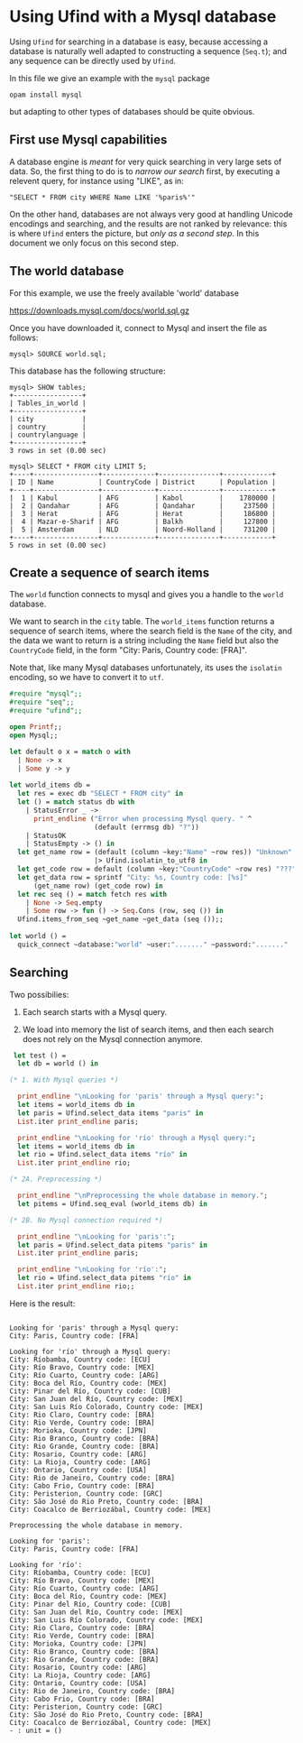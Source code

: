 # Using Ufind with a Mysql database

Using `Ufind` for searching in a database is easy, because accessing a
database is naturally well adapted to constructing a sequence
(`Seq.t`); and any sequence can be directly used by `Ufind`.

In this file we give an example with the `mysql` package

```
opam install mysql
```

but adapting to other types of databases should be quite obvious.

## First use Mysql capabilities

A database engine is _meant_ for very quick searching in
very large sets of data.  So, the first thing to do is to _narrow our
search_ first, by executing a relevent query, for instance using
"LIKE", as in:

```
"SELECT * FROM city WHERE Name LIKE '%paris%'"
```

On the other hand, databases are not always very good at handling
Unicode encodings and searching, and the results are not ranked by
relevance: this is where `Ufind` enters the picture, but _only as a
second step_. In this document we only focus on this second step.

## The world database

For this example, we use the freely available 'world' database

https://downloads.mysql.com/docs/world.sql.gz

Once you have downloaded it, connect to Mysql and insert the file as follows:

```
mysql> SOURCE world.sql;
```

This database has the following structure:

```
mysql> SHOW tables;
+-----------------+
| Tables_in_world |
+-----------------+
| city            |
| country         |
| countrylanguage |
+-----------------+
3 rows in set (0.00 sec)

mysql> SELECT * FROM city LIMIT 5;
+----+----------------+-------------+---------------+------------+
| ID | Name           | CountryCode | District      | Population |
+----+----------------+-------------+---------------+------------+
|  1 | Kabul          | AFG         | Kabol         |    1780000 |
|  2 | Qandahar       | AFG         | Qandahar      |     237500 |
|  3 | Herat          | AFG         | Herat         |     186800 |
|  4 | Mazar-e-Sharif | AFG         | Balkh         |     127800 |
|  5 | Amsterdam      | NLD         | Noord-Holland |     731200 |
+----+----------------+-------------+---------------+------------+
5 rows in set (0.00 sec)
```

## Create a sequence of search items

The `world` function connects to mysql and gives you a handle to the
`world` database.

We want to search in the `city` table. The `world_items` function
returns a sequence of search items, where the search field is the
`Name` of the city, and the data we want to return is a string
including the `Name` field but also the `CountryCode` field, in the
form "City: Paris, Country code: [FRA]".

Note that, like many Mysql databases unfortunately, its uses the
`isolatin` encoding, so we have to convert it to `utf`.


```ocaml
#require "mysql";;
#require "seq";;
#require "ufind";;

open Printf;;
open Mysql;;

let default o x = match o with
  | None -> x
  | Some y -> y
    
let world_items db =
  let res = exec db "SELECT * FROM city" in
  let () = match status db with
    | StatusError _ ->
      print_endline ("Error when processing Mysql query. " ^
                     (default (errmsg db) "?"))
    | StatusOK
    | StatusEmpty -> () in
  let get_name row = (default (column ~key:"Name" ~row res)) "Unknown"
                     |> Ufind.isolatin_to_utf8 in
  let get_code row = default (column ~key:"CountryCode" ~row res) "???" in
  let get_data row = sprintf "City: %s, Country code: [%s]"
      (get_name row) (get_code row) in
  let rec seq () = match fetch res with
    | None -> Seq.empty
    | Some row -> fun () -> Seq.Cons (row, seq ()) in
  Ufind.items_from_seq ~get_name ~get_data (seq ());;
  
let world () =
  quick_connect ~database:"world" ~user:"......." ~password:"......."  ()
```

## Searching

Two possibilies:

1. Each search starts with a Mysql query.

2. We load into memory the list of search items, and then each search
does not rely on the Mysql connection anymore.

```ocaml
 let test () =
  let db = world () in

(* 1. With Mysql queries *)

  print_endline "\nLooking for 'paris' through a Mysql query:";
  let items = world_items db in
  let paris = Ufind.select_data items "paris" in
  List.iter print_endline paris;

  print_endline "\nLooking for 'río' through a Mysql query:";
  let items = world_items db in
  let rio = Ufind.select_data items "río" in
  List.iter print_endline rio;

(* 2A. Preprocessing *)

  print_endline "\nPreprocessing the whole database in memory.";
  let pitems = Ufind.seq_eval (world_items db) in

(* 2B. No Mysql connection required *)

  print_endline "\nLooking for 'paris':";
  let paris = Ufind.select_data pitems "paris" in
  List.iter print_endline paris;

  print_endline "\nLooking for 'río':";
  let rio = Ufind.select_data pitems "río" in
  List.iter print_endline rio;;

```

Here is the result:

```

Looking for 'paris' through a Mysql query:
City: Paris, Country code: [FRA]

Looking for 'río' through a Mysql query:
City: Ríobamba, Country code: [ECU]
City: Río Bravo, Country code: [MEX]
City: Río Cuarto, Country code: [ARG]
City: Boca del Río, Country code: [MEX]
City: Pinar del Río, Country code: [CUB]
City: San Juan del Río, Country code: [MEX]
City: San Luis Río Colorado, Country code: [MEX]
City: Rio Claro, Country code: [BRA]
City: Rio Verde, Country code: [BRA]
City: Morioka, Country code: [JPN]
City: Rio Branco, Country code: [BRA]
City: Rio Grande, Country code: [BRA]
City: Rosario, Country code: [ARG]
City: La Rioja, Country code: [ARG]
City: Ontario, Country code: [USA]
City: Rio de Janeiro, Country code: [BRA]
City: Cabo Frio, Country code: [BRA]
City: Peristerion, Country code: [GRC]
City: São José do Rio Preto, Country code: [BRA]
City: Coacalco de Berriozábal, Country code: [MEX]

Preprocessing the whole database in memory.

Looking for 'paris':
City: Paris, Country code: [FRA]

Looking for 'río':
City: Ríobamba, Country code: [ECU]
City: Río Bravo, Country code: [MEX]
City: Río Cuarto, Country code: [ARG]
City: Boca del Río, Country code: [MEX]
City: Pinar del Río, Country code: [CUB]
City: San Juan del Río, Country code: [MEX]
City: San Luis Río Colorado, Country code: [MEX]
City: Rio Claro, Country code: [BRA]
City: Rio Verde, Country code: [BRA]
City: Morioka, Country code: [JPN]
City: Rio Branco, Country code: [BRA]
City: Rio Grande, Country code: [BRA]
City: Rosario, Country code: [ARG]
City: La Rioja, Country code: [ARG]
City: Ontario, Country code: [USA]
City: Rio de Janeiro, Country code: [BRA]
City: Cabo Frio, Country code: [BRA]
City: Peristerion, Country code: [GRC]
City: São José do Rio Preto, Country code: [BRA]
City: Coacalco de Berriozábal, Country code: [MEX]
- : unit = ()

```

